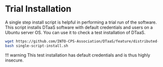 
# Trial Installation

A single step install script is helpful in performing a
trial run of the software. This script installs DTaaS software
with default credentials and users on a Ubuntu server OS.
You can use it to check a test installation of DTaaS.

```bash
wget https://github.com/INTO-CPS-Association/DTaaS/feature/distributed-demo/deploy/single-script-install.sh
bash single-script-install.sh
```

!!! warning
    This test installation has default credentials and is thus highly insecure.
